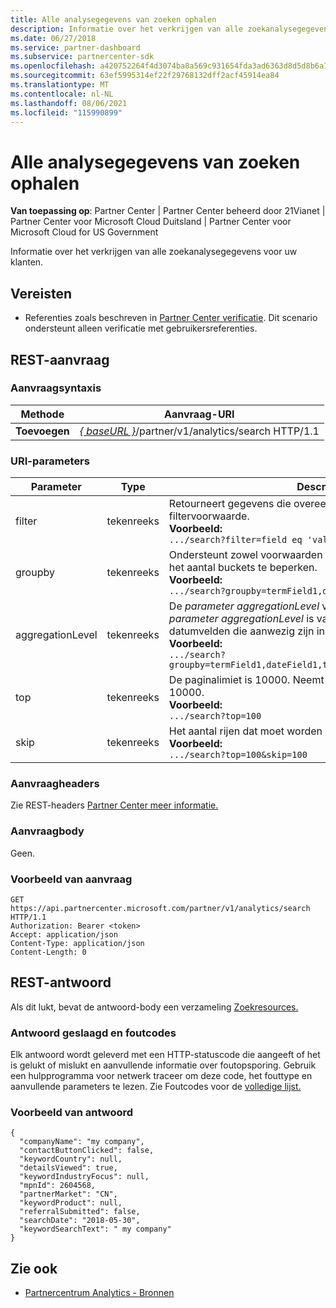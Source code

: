 ```yaml
---
title: Alle analysegegevens van zoeken ophalen
description: Informatie over het verkrijgen van alle zoekanalysegegevens.
ms.date: 06/27/2018
ms.service: partner-dashboard
ms.subservice: partnercenter-sdk
ms.openlocfilehash: a420752264f4d3074ba8a569c931654fda3ad6363d8d5d8b6a7a3e32af126bd1
ms.sourcegitcommit: 63ef5995314ef22f29768132dff2acf45914ea84
ms.translationtype: MT
ms.contentlocale: nl-NL
ms.lasthandoff: 08/06/2021
ms.locfileid: "115990899"
---
```

# <a name="get-all-search-analytics-information"></a>Alle analysegegevens van zoeken ophalen

**Van toepassing op**: Partner Center | Partner Center beheerd door 21Vianet | Partner Center voor Microsoft Cloud Duitsland | Partner Center voor Microsoft Cloud for US Government

Informatie over het verkrijgen van alle zoekanalysegegevens voor uw klanten.

## <a name="prerequisites"></a>Vereisten

- Referenties zoals beschreven in [Partner Center verificatie](partner-center-authentication.md). Dit scenario ondersteunt alleen verificatie met gebruikersreferenties.

## <a name="rest-request"></a>REST-aanvraag

### <a name="request-syntax"></a>Aanvraagsyntaxis

| Methode  | Aanvraag-URI |
|---------|-------------|
| **Toevoegen** | [*\{ baseURL \}*](partner-center-rest-urls.md)/partner/v1/analytics/search HTTP/1.1 |

### <a name="uri-parameters"></a>URI-parameters

|    Parameter     |  Type  |                                                                                                                   Description                                                                                                                    |
|------------------|--------|--------------------------------------------------------------------------------------------------------------------------------------------------------------------------------------------------------------------------------------------------|
|      filter      | tekenreeks |                                                                     Retourneert gegevens die overeenkomen met de filtervoorwaarde. </br> **Voorbeeld:**</br> `.../search?filter=field eq 'value'`                                                                     |
|     groupby      | tekenreeks |                                         Ondersteunt zowel voorwaarden als datums. Kortcircuitlogica om het aantal buckets te beperken. </br> **Voorbeeld:**</br> `.../search?groupby=termField1,dateField1,termField2`                                         |
| aggregationLevel | tekenreeks | De *parameter aggregationLevel* vereist een *groupby*. De *parameter aggregationLevel* is van toepassing op alle datumvelden die aanwezig zijn in *de groupby*. </br> **Voorbeeld:**</br>  `.../search?groupby=termField1,dateField1,termField2&aggregationLevel=day` |
|       top        | tekenreeks |                                                                     De paginalimiet is 10000. Neemt een waarde die kleiner is dan 10000.  </br> **Voorbeeld:**</br>  `.../search?top=100`                                                                     |
|       skip       | tekenreeks |                                                                                  Het aantal rijen dat moet worden overgeslagen. </br> **Voorbeeld:**</br> `.../search?top=100&skip=100`                                                                                   |

### <a name="request-headers"></a>Aanvraagheaders

Zie REST-headers [Partner Center meer informatie.](headers.md)

### <a name="request-body"></a>Aanvraagbody

Geen.

### <a name="request-example"></a>Voorbeeld van aanvraag

```http
GET https://api.partnercenter.microsoft.com/partner/v1/analytics/search HTTP/1.1
Authorization: Bearer <token>
Accept: application/json
Content-Type: application/json
Content-Length: 0
```

## <a name="rest-response"></a>REST-antwoord

Als dit lukt, bevat de antwoord-body een verzameling [Zoekresources.](partner-center-analytics-resources.md#search-resource)

### <a name="response-success-and-error-codes"></a>Antwoord geslaagd en foutcodes

Elk antwoord wordt geleverd met een HTTP-statuscode die aangeeft of het is gelukt of mislukt en aanvullende informatie over foutopsporing. Gebruik een hulpprogramma voor netwerk traceer om deze code, het fouttype en aanvullende parameters te lezen. Zie Foutcodes voor de [volledige lijst.](error-codes.md)

### <a name="response-example"></a>Voorbeeld van antwoord

```http
{
  "companyName": "my company",
  "contactButtonClicked": false,
  "keywordCountry": null,
  "detailsViewed": true,
  "keywordIndustryFocus": null,
  "mpnId": 2604568,
  "partnerMarket": "CN",
  "keywordProduct": null,
  "referralSubmitted": false,
  "searchDate": "2018-05-30",
  "keywordSearchText": " my company"
}
```

## <a name="see-also"></a>Zie ook

- [Partnercentrum Analytics - Bronnen](partner-center-analytics-resources.md)

